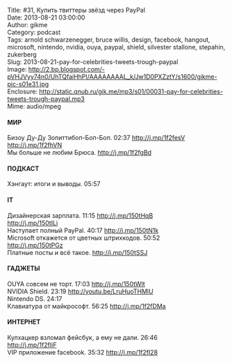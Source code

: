 Title: #31, Купить твиттеры звёзд через PayPal  
Date: 2013-08-21 03:00:00  
Author: gikme  
Category: podcast  
Tags: arnold schwarzenegger, bruce willis, design, facebook, hangout, microsoft, nintendo, nvidia, ouya, paypal, shield, silvester stallone, stepahin, zukerberg  
Slug: 2013-08-21-pay-for-celebrities-tweets-trough-paypal  
Image: http://2.bp.blogspot.com/-pVHJVyy74n0/UhTQfaiHhPI/AAAAAAAAL_k/Jw1D0PXZztY/s1600/gikme-pic-s01e31.jpg  
Enclosure: http://static.qnub.ru/gik.me/mp3/s01/00031-pay-for-celebrities-tweets-trough-paypal.mp3  
Mime: audio/mpeg

#### МИР

Бизоу Ду-Ду Зопиттибоп-Боп-Боп. 02:37 <http://j.mp/1f2fesV>  
<http://j.mp/1f2fhVN>  
Мы больше не любим Брюса. <http://j.mp/1f2fgBd>

#### ПОДКАСТ

Хэнгаут: итоги и выводы. 05:57

#### IT 

Дизайнерская зарплата. 11:15 <http://j.mp/150tHqB>  
<http://j.mp/150tILi>  
Наступает полный PayPal. 40:17 <http://j.mp/150tN1k>  
Microsoft откажется от цветных штрихкодов. 50:52  
<http://j.mp/150tPGz>  
Платные посты и всё такое. <http://j.mp/150tSSJ>

<div>

#### ГАДЖЕТЫ

OUYA совсем не торт. 17:03 <http://j.mp/150tWlt>  
NVIDIA Shield. 23:19 <http://youtu.be/LruHuoTHMlU>  
Nintendo DS. 24:17  
Клавиатура от майкрософт. 56:25 <http://j.mp/1f2fDMa>

#### ИНТЕРНЕТ

Кулхацкер взломал фейсбук, а ему не дали. 26:46  
<http://j.mp/1f2fIiF>  
VIP приложение facebook. 35:32 <http://j.mp/1f2fI28>

</div>

